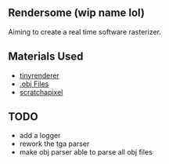 ## Rendersome (wip name lol)
Aiming to create a real time software rasterizer.

## Materials Used
- [tinyrenderer](https://github.com/ssloy/tinyrenderer/wiki)
- [.obj Files](https://en.wikipedia.org/wiki/Wavefront_.obj_file)
- [scratchapixel](https://www.scratchapixel.com/index.html)

## TODO
- add a logger
- rework the tga parser
- make obj parser able to parse all obj files